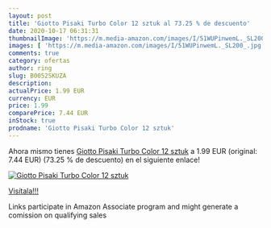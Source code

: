 ```yaml
---
layout: post
title: 'Giotto Pisaki Turbo Color 12 sztuk al 73.25 % de descuento'
date: 2020-10-17 06:31:31
thumbnailImage: 'https://m.media-amazon.com/images/I/51WUPinwemL._SL200_.jpg'
images: [ 'https://m.media-amazon.com/images/I/51WUPinwemL._SL200_.jpg' ]
comments: true
category: ofertas
author: ring
slug: B0052SKUZA
description:
actualPrice: 1.99 EUR
currency: EUR
price: 1.99
comparePrice: 7.44 EUR
inStock: true
prodname: 'Giotto Pisaki Turbo Color 12 sztuk'
---
```


Ahora mismo tienes [Giotto Pisaki Turbo Color 12 sztuk](https://www.amazon.it/dp/B0052SKUZA/?tag=tolees00-21) a 1.99 EUR (original: 7.44 EUR) (73.25 %  de descuento) en el siguiente enlace!

[![Giotto Pisaki Turbo Color 12 sztuk](https://m.media-amazon.com/images/I/51WUPinwemL._SL200_.jpg)](https://www.amazon.it/dp/B0052SKUZA/?tag=tolees00-21)

[Visítala!!!](https://www.amazon.it/dp/B0052SKUZA/?tag=tolees00-21)

Links participate in Amazon Associate program and might generate a comission on qualifying sales
